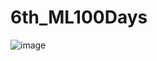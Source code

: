 # 6th_ML100Days
![image](https://github.com/HJHJKOKO/6th_ML100Days/blob/main/certificate/YEN-TING_CHOU.jpg)
